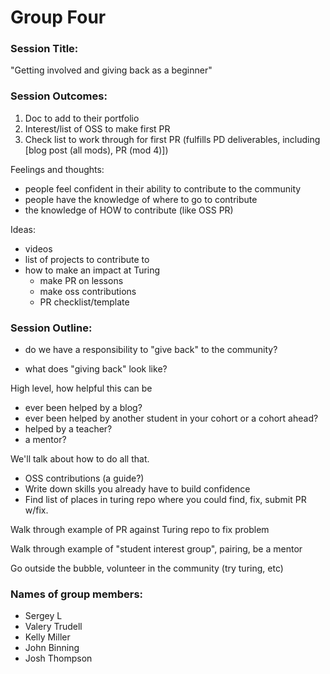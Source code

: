 # Group Four

### Session Title:

"Getting involved and giving back as a beginner"  

### Session Outcomes: 

1. Doc to add to their portfolio
2. Interest/list of OSS to make first PR
3. Check list to work through for first PR (fulfills PD deliverables, including [blog post (all mods), PR (mod 4)])

Feelings and thoughts:

- people feel confident in their ability to contribute to the community
- people have the knowledge of where to go to contribute
- the knowledge of HOW to contribute (like OSS PR)




Ideas:

- videos
- list of projects to contribute to
- how to make an impact at Turing
  - make PR on lessons
  - make oss contributions
  - PR checklist/template

### Session Outline:


- do we have a responsibility to "give back" to the community?

- what does "giving back" look like?

High level, how helpful this can be

- ever been helped by a blog?
- ever been helped by another student in your cohort or a cohort ahead?
- helped by a teacher?
- a mentor?

We'll talk about how to do all that. 

- OSS contributions (a guide?)
- Write down skills you already have to build confidence
- Find list of places in turing repo where you could find, fix, submit PR w/fix.

Walk through example of PR against Turing repo to fix problem

Walk through example of "student interest group", pairing, be a mentor

Go outside the bubble, volunteer in the community (try turing, etc)

### Names of group members:

- Sergey L
- Valery Trudell
- Kelly Miller
- John Binning
- Josh Thompson
